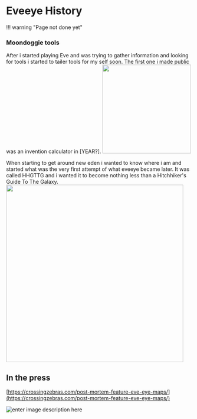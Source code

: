 # Eveeye History

!!! warning "Page not done yet"

### Moondoggie tools
After i started playing Eve and was trying to gather information and looking for tools i started to tailer tools for my self soon. The first one i made public was an invention calculator in [YEAR?].
<img src="https://raw.githubusercontent.com/Risingson/eedocs/master/docs/images/history/0_Mezz_InventionCalc.jpg" width="240"/>

When starting to get around new eden i wanted to know where i am and started what was the very first attempt of what eveeye became later. It was called HHGTTG and i wanted it to become nothing less than a Hitchhiker's Guide To The Galaxy.
<img src="https://raw.githubusercontent.com/Risingson/eedocs/master/docs/images/history/1_HHGTTG.jpg" width="480"/>

## In the press
[https://crossingzebras.com/post-mortem-feature-eve-eye-maps/](https://crossingzebras.com/post-mortem-feature-eve-eye-maps/)

![enter image description here]([0_Mezz_InventionCalc.jpg](https://github.com/Risingson/eedocs/blob/master/docs/images/history/0_Mezz_InventionCalc.jpg"))
<!--stackedit_data:
eyJoaXN0b3J5IjpbLTE1ODQ1NzAxNzcsLTIwMTE4Mzk5NDUsMT
A2MDQwMzMzMCwtMjA2NjA3NjA4OCw3MTAxODY4NzNdfQ==
-->
